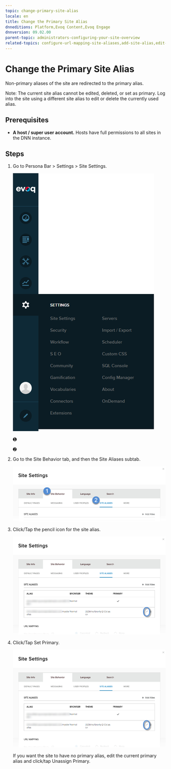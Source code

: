 ```yaml
---
topic: change-primary-site-alias
locale: en
title: Change the Primary Site Alias
dnneditions: Platform,Evoq Content,Evoq Engage
dnnversion: 09.02.00
parent-topic: administrators-configuring-your-site-overview
related-topics: configure-url-mapping-site-aliases,add-site-alias,edit-site-alias,delete-site-alias
---
```


# Change the Primary Site Alias

Non-primary aliases of the site are redirected to the primary alias.

Note: The current site alias cannot be edited, deleted, or set as primary. Log into the site using a different site alias to edit or delete the currently used alias.

## Prerequisites

*   **A host / super user account.** Hosts have full permissions to all sites in the DNN instance.

## Steps

1.  Go to Persona Bar \> Settings \> Site Settings.
    
    ![Persona Bar > Settings > Site Settings](/images/scr-pbar-host-Settings-E91.png)
    
    ➊
    
    ➋
    
2.  Go to the Site Behavior tab, and then the Site Aliases subtab.
    
    ![Site Behavior > Site Aliases](/images/scr-pbtabs-host-Settings-SiteSettings-SiteBehavior-SiteAliases-E90.png)
    
3.  Click/Tap the pencil icon for the site alias.
    
      
    
    ![Site Settings > Site Behavior > Site Aliases — Edit](/images/scr-SiteSettings-SiteBehavior-SiteAliases-Edit-E90.png)
    
      
    
4.  Click/Tap Set Primary.
    
      
    
    ![Site Settings > Site Behavior > Site Aliases — Edit — Set Primary](/images/scr-SiteSettings-SiteBehavior-SiteAliases-Edit-E90.png)
    
      
    
    If you want the site to have no primary alias, edit the current primary alias and click/tap Unassign Primary.